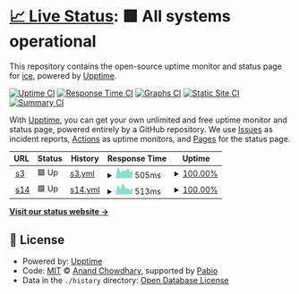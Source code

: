 # [📈 Live Status](https://melodyover.github.io/webloading): <!--live status--> **🟩 All systems operational**

This repository contains the open-source uptime monitor and status page for [ice](https://melodyover.github.io/webloading), powered by [Upptime](https://github.com/upptime/upptime).

[![Uptime CI](https://github.com/melodyover/webloading/workflows/Uptime%20CI/badge.svg)](https://github.com/melodyover/webloading/actions?query=workflow%3A%22Uptime+CI%22)
[![Response Time CI](https://github.com/melodyover/webloading/workflows/Response%20Time%20CI/badge.svg)](https://github.com/melodyover/webloading/actions?query=workflow%3A%22Response+Time+CI%22)
[![Graphs CI](https://github.com/melodyover/webloading/workflows/Graphs%20CI/badge.svg)](https://github.com/melodyover/webloading/actions?query=workflow%3A%22Graphs+CI%22)
[![Static Site CI](https://github.com/melodyover/webloading/workflows/Static%20Site%20CI/badge.svg)](https://github.com/melodyover/webloading/actions?query=workflow%3A%22Static+Site+CI%22)
[![Summary CI](https://github.com/melodyover/webloading/workflows/Summary%20CI/badge.svg)](https://github.com/melodyover/webloading/actions?query=workflow%3A%22Summary+CI%22)

With [Upptime](https://upptime.js.org), you can get your own unlimited and free uptime monitor and status page, powered entirely by a GitHub repository. We use [Issues](https://github.com/melodyover/webloading/issues) as incident reports, [Actions](https://github.com/melodyover/webloading/actions) as uptime monitors, and [Pages](https://melodyover.github.io/webloading) for the status page.

<!--start: status pages-->
<!-- This summary is generated by Upptime (https://github.com/upptime/upptime) -->
<!-- Do not edit this manually, your changes will be overwritten -->
<!-- prettier-ignore -->
| URL | Status | History | Response Time | Uptime |
| --- | ------ | ------- | ------------- | ------ |
| <img alt="" src="https://icons.duckduckgo.com/ip3/ice.serv00.net.ico" height="13"> [s3](http://ice.serv00.net/) | 🟩 Up | [s3.yml](https://github.com/melodyover/webloading/commits/HEAD/history/s3.yml) | <details><summary><img alt="Response time graph" src="./graphs/s3/response-time-week.png" height="20"> 505ms</summary><br><a href="https://melodyover.github.io/webloading/history/s3"><img alt="Response time 730" src="https://img.shields.io/endpoint?url=https%3A%2F%2Fraw.githubusercontent.com%2Fmelodyover%2Fwebloading%2FHEAD%2Fapi%2Fs3%2Fresponse-time.json"></a><br><a href="https://melodyover.github.io/webloading/history/s3"><img alt="24-hour response time 369" src="https://img.shields.io/endpoint?url=https%3A%2F%2Fraw.githubusercontent.com%2Fmelodyover%2Fwebloading%2FHEAD%2Fapi%2Fs3%2Fresponse-time-day.json"></a><br><a href="https://melodyover.github.io/webloading/history/s3"><img alt="7-day response time 505" src="https://img.shields.io/endpoint?url=https%3A%2F%2Fraw.githubusercontent.com%2Fmelodyover%2Fwebloading%2FHEAD%2Fapi%2Fs3%2Fresponse-time-week.json"></a><br><a href="https://melodyover.github.io/webloading/history/s3"><img alt="30-day response time 758" src="https://img.shields.io/endpoint?url=https%3A%2F%2Fraw.githubusercontent.com%2Fmelodyover%2Fwebloading%2FHEAD%2Fapi%2Fs3%2Fresponse-time-month.json"></a><br><a href="https://melodyover.github.io/webloading/history/s3"><img alt="1-year response time 730" src="https://img.shields.io/endpoint?url=https%3A%2F%2Fraw.githubusercontent.com%2Fmelodyover%2Fwebloading%2FHEAD%2Fapi%2Fs3%2Fresponse-time-year.json"></a></details> | <details><summary><a href="https://melodyover.github.io/webloading/history/s3">100.00%</a></summary><a href="https://melodyover.github.io/webloading/history/s3"><img alt="All-time uptime 99.88%" src="https://img.shields.io/endpoint?url=https%3A%2F%2Fraw.githubusercontent.com%2Fmelodyover%2Fwebloading%2FHEAD%2Fapi%2Fs3%2Fuptime.json"></a><br><a href="https://melodyover.github.io/webloading/history/s3"><img alt="24-hour uptime 100.00%" src="https://img.shields.io/endpoint?url=https%3A%2F%2Fraw.githubusercontent.com%2Fmelodyover%2Fwebloading%2FHEAD%2Fapi%2Fs3%2Fuptime-day.json"></a><br><a href="https://melodyover.github.io/webloading/history/s3"><img alt="7-day uptime 100.00%" src="https://img.shields.io/endpoint?url=https%3A%2F%2Fraw.githubusercontent.com%2Fmelodyover%2Fwebloading%2FHEAD%2Fapi%2Fs3%2Fuptime-week.json"></a><br><a href="https://melodyover.github.io/webloading/history/s3"><img alt="30-day uptime 99.85%" src="https://img.shields.io/endpoint?url=https%3A%2F%2Fraw.githubusercontent.com%2Fmelodyover%2Fwebloading%2FHEAD%2Fapi%2Fs3%2Fuptime-month.json"></a><br><a href="https://melodyover.github.io/webloading/history/s3"><img alt="1-year uptime 99.88%" src="https://img.shields.io/endpoint?url=https%3A%2F%2Fraw.githubusercontent.com%2Fmelodyover%2Fwebloading%2FHEAD%2Fapi%2Fs3%2Fuptime-year.json"></a></details>
| <img alt="" src="https://icons.duckduckgo.com/ip3/melodyover.serv00.net.ico" height="13"> [s14](http://melodyover.serv00.net/) | 🟩 Up | [s14.yml](https://github.com/melodyover/webloading/commits/HEAD/history/s14.yml) | <details><summary><img alt="Response time graph" src="./graphs/s14/response-time-week.png" height="20"> 513ms</summary><br><a href="https://melodyover.github.io/webloading/history/s14"><img alt="Response time 565" src="https://img.shields.io/endpoint?url=https%3A%2F%2Fraw.githubusercontent.com%2Fmelodyover%2Fwebloading%2FHEAD%2Fapi%2Fs14%2Fresponse-time.json"></a><br><a href="https://melodyover.github.io/webloading/history/s14"><img alt="24-hour response time 478" src="https://img.shields.io/endpoint?url=https%3A%2F%2Fraw.githubusercontent.com%2Fmelodyover%2Fwebloading%2FHEAD%2Fapi%2Fs14%2Fresponse-time-day.json"></a><br><a href="https://melodyover.github.io/webloading/history/s14"><img alt="7-day response time 513" src="https://img.shields.io/endpoint?url=https%3A%2F%2Fraw.githubusercontent.com%2Fmelodyover%2Fwebloading%2FHEAD%2Fapi%2Fs14%2Fresponse-time-week.json"></a><br><a href="https://melodyover.github.io/webloading/history/s14"><img alt="30-day response time 569" src="https://img.shields.io/endpoint?url=https%3A%2F%2Fraw.githubusercontent.com%2Fmelodyover%2Fwebloading%2FHEAD%2Fapi%2Fs14%2Fresponse-time-month.json"></a><br><a href="https://melodyover.github.io/webloading/history/s14"><img alt="1-year response time 565" src="https://img.shields.io/endpoint?url=https%3A%2F%2Fraw.githubusercontent.com%2Fmelodyover%2Fwebloading%2FHEAD%2Fapi%2Fs14%2Fresponse-time-year.json"></a></details> | <details><summary><a href="https://melodyover.github.io/webloading/history/s14">100.00%</a></summary><a href="https://melodyover.github.io/webloading/history/s14"><img alt="All-time uptime 100.00%" src="https://img.shields.io/endpoint?url=https%3A%2F%2Fraw.githubusercontent.com%2Fmelodyover%2Fwebloading%2FHEAD%2Fapi%2Fs14%2Fuptime.json"></a><br><a href="https://melodyover.github.io/webloading/history/s14"><img alt="24-hour uptime 100.00%" src="https://img.shields.io/endpoint?url=https%3A%2F%2Fraw.githubusercontent.com%2Fmelodyover%2Fwebloading%2FHEAD%2Fapi%2Fs14%2Fuptime-day.json"></a><br><a href="https://melodyover.github.io/webloading/history/s14"><img alt="7-day uptime 100.00%" src="https://img.shields.io/endpoint?url=https%3A%2F%2Fraw.githubusercontent.com%2Fmelodyover%2Fwebloading%2FHEAD%2Fapi%2Fs14%2Fuptime-week.json"></a><br><a href="https://melodyover.github.io/webloading/history/s14"><img alt="30-day uptime 100.00%" src="https://img.shields.io/endpoint?url=https%3A%2F%2Fraw.githubusercontent.com%2Fmelodyover%2Fwebloading%2FHEAD%2Fapi%2Fs14%2Fuptime-month.json"></a><br><a href="https://melodyover.github.io/webloading/history/s14"><img alt="1-year uptime 100.00%" src="https://img.shields.io/endpoint?url=https%3A%2F%2Fraw.githubusercontent.com%2Fmelodyover%2Fwebloading%2FHEAD%2Fapi%2Fs14%2Fuptime-year.json"></a></details>

<!--end: status pages-->

[**Visit our status website →**](https://melodyover.github.io/webloading)

## 📄 License

- Powered by: [Upptime](https://github.com/upptime/upptime)
- Code: [MIT](./LICENSE) © [Anand Chowdhary](https://anandchowdhary.com), supported by [Pabio](https://pabio.com)
- Data in the `./history` directory: [Open Database License](https://opendatacommons.org/licenses/odbl/1-0/)
